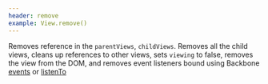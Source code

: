 ```yaml
---
header: remove
example: View.remove()
---
```


Removes reference in the `parentViews`, `childViews`.  Removes all the child views, cleans up references to other views, sets `viewing` to false, removes the view from the DOM, and removes event listeners bound using Backbone [events](http://backbonejs.org#View-extend) or [listenTo](http://backbonejs.org#Events-listenTo)


